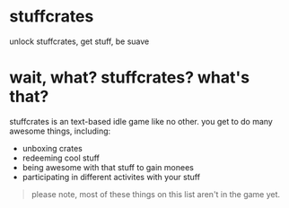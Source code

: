 # stuffcrates
unlock stuffcrates, get stuff, be suave
# wait, what? stuffcrates? what's that?
stuffcrates is an text-based idle game like no other. you get to do many awesome things, including:
* unboxing crates
* redeeming cool stuff
* being awesome with that stuff to gain monees
* participating in different activites with your stuff

> please note, most of these things on this list aren't in the game yet.
